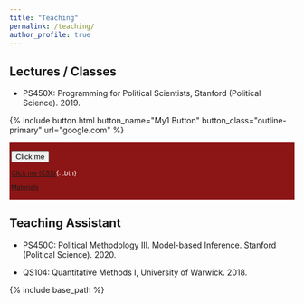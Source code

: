 ```yaml
---
title: "Teaching"
permalink: /teaching/
author_profile: true
---
```


## Lectures / Classes

* PS450X: Programming for Political Scientists, Stanford (Political Science). 2019. 


{% include button.html button_name="My1 Button" button_class="outline-primary" url="google.com" %}

<div style="background-color: #8C1515; color: #ffffff; padding: 3px; font-size: 0.8em;">

<button name="button" onclick="http://www.google.com">Click me</button>


[Click me (CSS)](http://www.google.com){: .btn}



[Materials](https://github.com/tobiasnowacki/ps450x)

</div>

## Teaching Assistant

* PS450C: Political Methodology III. Model-based Inference. Stanford (Political Science). 2020.

* QS104: Quantitative Methods I, University of Warwick. 2018.

{% include base_path %}

